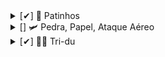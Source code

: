 <details>
  <summary>[✔] 🦆 Patinhos</Summary>

```javascript
let n = parseInt(gets());

while (n != -1) {
  n <= 0 ? print("0") : print(n - 1);
  n = parseInt(gets());
}
```

</details>

<details>
  <summary>[] 🛩 Pedra, Papel, Ataque Aéreo</Summary>

```javascript
let N = parseInt(gets());
let jogador1, jogador2;

function potencia(jogador) {
  switch (jogador) {
    case "ATAQUE":
      return 3;
    case "PEDRA":
      return 2;
    case "PAPEL":
      return 1;
  }
}

for (let i = 0; i < N; i++) {
  jogador1 = gets().toUpperCase();
  jogador2 = gets().toUpperCase();

  if (jogador1 === "ATAQUE" && jogador2 === "ATAQUE") {
    print("Aniquilacao mutua");
  } else if (jogador1 === "PEDRA" && jogador2 === "PEDRA") {
    print("Sem ganhador");
  } else if (jogador1 === "PAPEL" && jogador2 === "PAPEL") {
    print("Ambos venceram");
  } else {
    potencia(jogador1) > potencia(jogador2)
      ? print("Jogador 1 venceu")
      : print("Jogador 2 venceu");
  }
}
```

</details>

<details>
  <summary>[✔] 👩‍💻 Tri-du</Summary>

```javascript
var s = gets().split(" ");
let A = parseInt(s[0]);
let B = parseInt(s[1]);
let C;
if (A > B) {
  C = A;
} else if (B > A) {
  C = B;
} else {
  C = A;
}
print(C);
```

</details>
